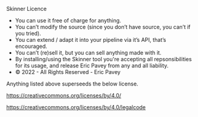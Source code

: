Skinner Licence

- You can use it free of charge for anything.
- You can’t modify the source (since you don’t have source, you can’t if you tried).
- You can extend / adapt it into your pipeline via it’s API, that’s encouraged.
- You can’t (re)sell it, but you can sell anything made with it.
- By installing/using the Skinner tool you're accepting all repsonsibilities for its usage, and release Eric Pavey from any and all liability.
- © 2022 - All Rights Reserved - Eric Pavey

Anything listed above superseeds the below license. 

https://creativecommons.org/licenses/by/4.0/

https://creativecommons.org/licenses/by/4.0/legalcode

